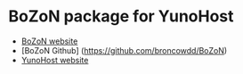 # BoZoN package for YunoHost

* [BoZoN website](http://bozon.pw)
* [BoZoN Github] (https://github.com/broncowdd/BoZoN)
* [YunoHost website](https://yunohost.org/)
